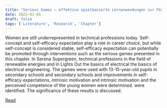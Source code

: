 ```yaml
---
title: "Serious Games – effektive spielbasierte Lernanwendungen zur Förderung der Selbstwirksamkeitserwartung in technischen Kontexten"
date: 2023-01-05
draft: false
tags: ['Literature', 'Research', 'Chapter']
---
```

Women are still underrepresented in technical professions today. Self-concept and self-efficacy expectation play a role in career choice, but while self-concept is considered stable, self-efficacy expectation can potentially be promoted through interventions such as the serious games presented in this chapter. In Serena  Supergreen, technical professions in the field of renewable energies and in Lights Out the basics of electrical the basics of electrical engineering. The games were used with 13-15-year-old pupils in secondary schools and  secondary schools and improvements in self-efficacy expectations, intrinsic motivation and intrinsic motivation and the perceived competence of the young women were determined. were identified. The significance of these results is discussed.

[Read](http://dx.doi.org/10.25162/9783515135481)
